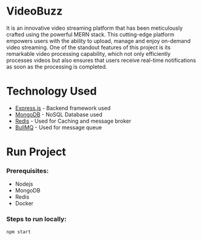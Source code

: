 # VideoBuzz
It is an innovative video streaming platform that has been meticulously crafted using the powerful MERN stack. This cutting-edge platform empowers users with the ability to  upload, manage and enjoy on-demand video streaming. One of the standout features of this project is its remarkable video processing capability, which not only efficiently processes videos but also ensures that users receive real-time notifications as soon as the processing is completed.

# Technology Used
 - [Express.js](https://expressjs.com/) - Backend framework used
 - [MongoDB](https://www.mongodb.com/) - NoSQL Database used 
 - [Redis](https://redis.io/) - Used for Caching and message broker 
 - [BullMQ](https://docs.bullmq.io/) - Used for message queue

# Run Project
### Prerequisites:
- Nodejs
- MongoDB
- Redis
- Docker

### Steps to run locally:

```javascript
npm start
```

